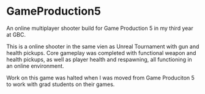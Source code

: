 # GameProduction5
An online multiplayer shooter build for Game Production 5 in my third year at GBC.

This is a online shooter in the same vien as Unreal Tournament with gun and health pickups. 
  Core gameplay was completed with functional weapon and health pickups, as well as 
  player health and respawning, all functioning in an online environment. 

Work on this game was halted when I was moved from Game Produciton 5 to work with 
  grad students on their games.
